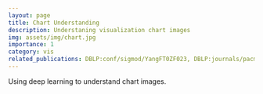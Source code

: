 ```yaml
---
layout: page
title: Chart Understanding
description: Understaning visualization chart images
img: assets/img/chart.jpg
importance: 1
category: vis
related_publications: DBLP:conf/sigmod/YangFT0ZF023, DBLP:journals/pacmmod/LuoZ00CS23
---
```


Using deep learning to understand chart images.